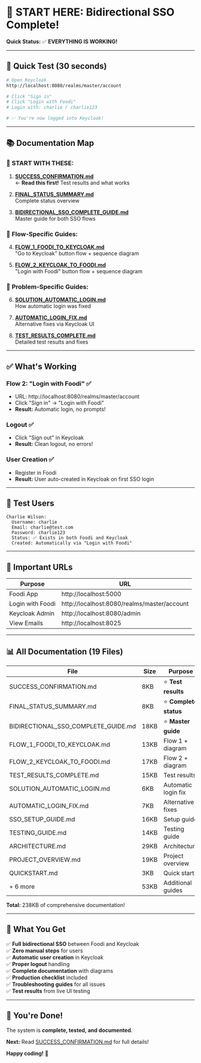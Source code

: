 # 🎉 START HERE: Bidirectional SSO Complete!

**Quick Status:** ✅ **EVERYTHING IS WORKING!**

---

## 🚀 Quick Test (30 seconds)

```bash
# Open Keycloak
http://localhost:8080/realms/master/account

# Click "Sign in"
# Click "Login with Foodi"  
# Login with: charlie / charlie123

# ✅ You're now logged into Keycloak!
```

---

## 📚 Documentation Map

### 🌟 **START WITH THESE:**

1. **[SUCCESS_CONFIRMATION.md](./SUCCESS_CONFIRMATION.md)**  
   ← **Read this first!** Test results and what works

2. **[FINAL_STATUS_SUMMARY.md](./FINAL_STATUS_SUMMARY.md)**  
   Complete status overview

3. **[BIDIRECTIONAL_SSO_COMPLETE_GUIDE.md](./BIDIRECTIONAL_SSO_COMPLETE_GUIDE.md)**  
   Master guide for both SSO flows

### 📖 **Flow-Specific Guides:**

4. **[FLOW_1_FOODI_TO_KEYCLOAK.md](./FLOW_1_FOODI_TO_KEYCLOAK.md)**  
   "Go to Keycloak" button flow + sequence diagram

5. **[FLOW_2_KEYCLOAK_TO_FOODI.md](./FLOW_2_KEYCLOAK_TO_FOODI.md)**  
   "Login with Foodi" button flow + sequence diagram

### 🔧 **Problem-Specific Guides:**

6. **[SOLUTION_AUTOMATIC_LOGIN.md](./SOLUTION_AUTOMATIC_LOGIN.md)**  
   How automatic login was fixed

7. **[AUTOMATIC_LOGIN_FIX.md](./AUTOMATIC_LOGIN_FIX.md)**  
   Alternative fixes via Keycloak UI

8. **[TEST_RESULTS_COMPLETE.md](./TEST_RESULTS_COMPLETE.md)**  
   Detailed test results and fixes

---

## ✅ What's Working

### Flow 2: "Login with Foodi" ✅
- URL: http://localhost:8080/realms/master/account
- Click "Sign in" → "Login with Foodi"
- **Result:** Automatic login, no prompts!

### Logout ✅
- Click "Sign out" in Keycloak
- **Result:** Clean logout, no errors!

### User Creation ✅
- Register in Foodi
- **Result:** User auto-created in Keycloak on first SSO login

---

## 🎯 Test Users

```
Charlie Wilson:
  Username: charlie
  Email: charlie@test.com
  Password: charlie123
  Status: ✅ Exists in both Foodi and Keycloak
  Created: Automatically via "Login with Foodi"
```

---

## 🔑 Important URLs

| Purpose | URL |
|---------|-----|
| Foodi App | http://localhost:5000 |
| Login with Foodi | http://localhost:8080/realms/master/account |
| Keycloak Admin | http://localhost:8080/admin |
| View Emails | http://localhost:8025 |

---

## 📊 All Documentation (19 Files)

| File | Size | Purpose |
|------|------|---------|
| SUCCESS_CONFIRMATION.md | 8KB | ⭐ **Test results** |
| FINAL_STATUS_SUMMARY.md | 8KB | ⭐ **Complete status** |
| BIDIRECTIONAL_SSO_COMPLETE_GUIDE.md | 18KB | ⭐ **Master guide** |
| FLOW_1_FOODI_TO_KEYCLOAK.md | 13KB | Flow 1 + diagram |
| FLOW_2_KEYCLOAK_TO_FOODI.md | 17KB | Flow 2 + diagram |
| TEST_RESULTS_COMPLETE.md | 15KB | Test results |
| SOLUTION_AUTOMATIC_LOGIN.md | 6KB | Automatic login fix |
| AUTOMATIC_LOGIN_FIX.md | 7KB | Alternative fixes |
| SSO_SETUP_GUIDE.md | 16KB | Setup guide |
| TESTING_GUIDE.md | 14KB | Testing guide |
| ARCHITECTURE.md | 29KB | Architecture |
| PROJECT_OVERVIEW.md | 19KB | Project overview |
| QUICKSTART.md | 3KB | Quick start |
| + 6 more | 53KB | Additional guides |

**Total:** 238KB of comprehensive documentation!

---

## 🎁 What You Get

✅ **Full bidirectional SSO** between Foodi and Keycloak  
✅ **Zero manual steps** for users  
✅ **Automatic user creation** in Keycloak  
✅ **Proper logout** handling  
✅ **Complete documentation** with diagrams  
✅ **Production checklist** included  
✅ **Troubleshooting guides** for all issues  
✅ **Test results** from live UI testing  

---

## 🎊 You're Done!

The system is **complete, tested, and documented**.

**Next:** Read [SUCCESS_CONFIRMATION.md](./SUCCESS_CONFIRMATION.md) for full details!

**Happy coding!** 🚀

